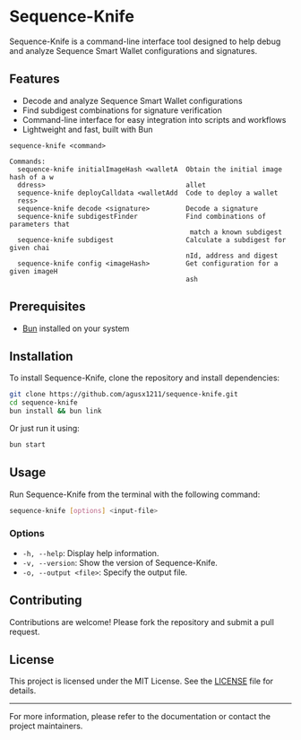 # Sequence-Knife

Sequence-Knife is a command-line interface tool designed to help debug and analyze Sequence Smart Wallet configurations and signatures.

## Features

- Decode and analyze Sequence Smart Wallet configurations
- Find subdigest combinations for signature verification
- Command-line interface for easy integration into scripts and workflows
- Lightweight and fast, built with Bun

```
sequence-knife <command>

Commands:
  sequence-knife initialImageHash <walletA  Obtain the initial image hash of a w
  ddress>                                   allet
  sequence-knife deployCalldata <walletAdd  Code to deploy a wallet
  ress>
  sequence-knife decode <signature>         Decode a signature
  sequence-knife subdigestFinder            Find combinations of parameters that
                                             match a known subdigest
  sequence-knife subdigest                  Calculate a subdigest for given chai
                                            nId, address and digest
  sequence-knife config <imageHash>         Get configuration for a given imageH
                                            ash
```

## Prerequisites

- [Bun](https://bun.sh) installed on your system

## Installation

To install Sequence-Knife, clone the repository and install dependencies:

```bash
git clone https://github.com/agusx1211/sequence-knife.git
cd sequence-knife
bun install && bun link
```

Or just run it using:

```bash
bun start
```

## Usage

Run Sequence-Knife from the terminal with the following command:

```bash
sequence-knife [options] <input-file>
```

### Options

- `-h, --help`: Display help information.
- `-v, --version`: Show the version of Sequence-Knife.
- `-o, --output <file>`: Specify the output file.

## Contributing

Contributions are welcome! Please fork the repository and submit a pull request.

## License

This project is licensed under the MIT License. See the [LICENSE](LICENSE) file for details.

---

For more information, please refer to the documentation or contact the project maintainers.
